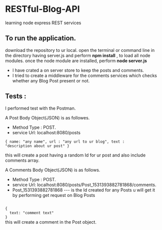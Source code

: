 # RESTful-Blog-API
learning node express REST services

<h2>To run the application.</h2>
download the repository to ur local.
open the terminal or command line in the directory having server.js and perform 
<b>npm install</b> , to load all node modules.
once the node module are installed, perform
<b>node server.js</b>
<ul>
<li>I have crated a on server store to keep the posts and comments.
<li>I tried to create a middleware for the comments services which checks whether any Blog Post present or not.
</ul>
<h2>Tests :</h2> 
I performed test with the Postman.

<p>A Post Body Object(JSON) is as followes.</p>
<ul>
  <li>Method Type : POST.
  <li>service Url: localhost:8080/posts
</ul>

<code>{
  name: "any name",
  url : "any url to ur blog",
  text : "description about ur post"
}</code>


<p>this will create a post having a random Id for ur post and also include comments array.</p>
<p>
A Comments Body Object(JSON) is as follows.</p>
<ul>
  <li>Method Type : POST.
  <li>service Url: localhost:8080/posts/Post_1531393882781868/comments.
  <li>Post_1531393882781868 --- is the Id created for any Posts u will get it by performing get request on Blog Posts
</ul>

<code>
{
  text: "comment text"
}
</code>
 this will create a comment in the Post object.
